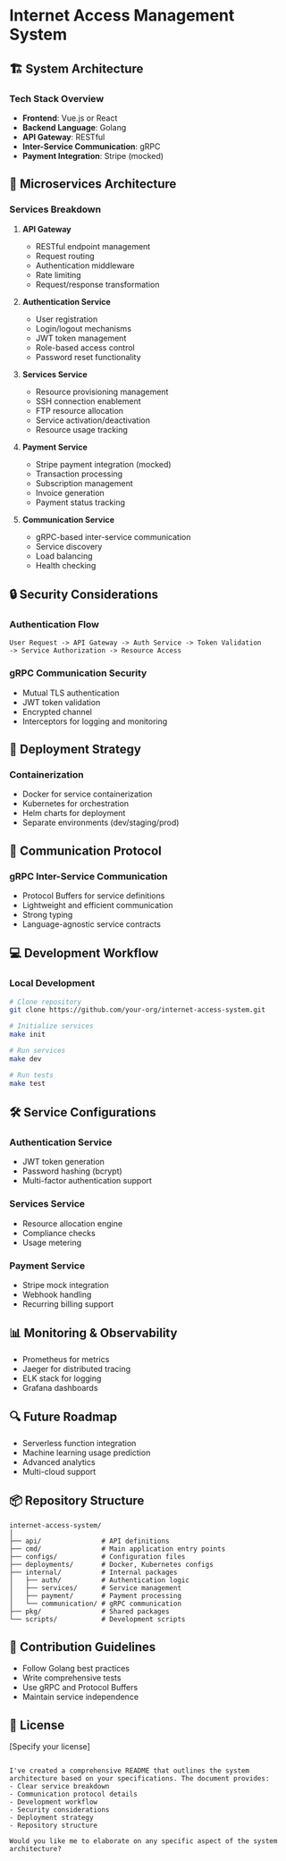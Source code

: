 # Internet Access Management System

## 🏗️ System Architecture

### Tech Stack Overview
- **Frontend**: Vue.js or React
- **Backend Language**: Golang
- **API Gateway**: RESTful
- **Inter-Service Communication**: gRPC
- **Payment Integration**: Stripe (mocked)

## 🔧 Microservices Architecture

### Services Breakdown

1. **API Gateway**
   - RESTful endpoint management
   - Request routing
   - Authentication middleware
   - Rate limiting
   - Request/response transformation

2. **Authentication Service**
   - User registration
   - Login/logout mechanisms
   - JWT token management
   - Role-based access control
   - Password reset functionality

3. **Services Service**
   - Resource provisioning management
   - SSH connection enablement
   - FTP resource allocation
   - Service activation/deactivation
   - Resource usage tracking

4. **Payment Service**
   - Stripe payment integration (mocked)
   - Transaction processing
   - Subscription management
   - Invoice generation
   - Payment status tracking

5. **Communication Service**
   - gRPC-based inter-service communication
   - Service discovery
   - Load balancing
   - Health checking

## 🔒 Security Considerations

### Authentication Flow
```
User Request -> API Gateway -> Auth Service -> Token Validation 
-> Service Authorization -> Resource Access
```

### gRPC Communication Security
- Mutual TLS authentication
- JWT token validation
- Encrypted channel
- Interceptors for logging and monitoring

## 🚀 Deployment Strategy

### Containerization
- Docker for service containerization
- Kubernetes for orchestration
- Helm charts for deployment
- Separate environments (dev/staging/prod)

## 📡 Communication Protocol

### gRPC Inter-Service Communication
- Protocol Buffers for service definitions
- Lightweight and efficient communication
- Strong typing
- Language-agnostic service contracts

## 💻 Development Workflow

### Local Development
```bash
# Clone repository
git clone https://github.com/your-org/internet-access-system.git

# Initialize services
make init

# Run services
make dev

# Run tests
make test
```

## 🛠️ Service Configurations

### Authentication Service
- JWT token generation
- Password hashing (bcrypt)
- Multi-factor authentication support

### Services Service
- Resource allocation engine
- Compliance checks
- Usage metering

### Payment Service
- Stripe mock integration
- Webhook handling
- Recurring billing support

## 📊 Monitoring & Observability
- Prometheus for metrics
- Jaeger for distributed tracing
- ELK stack for logging
- Grafana dashboards

## 🔍 Future Roadmap
- Serverless function integration
- Machine learning usage prediction
- Advanced analytics
- Multi-cloud support

## 📦 Repository Structure
```
internet-access-system/
│
├── api/               # API definitions
├── cmd/               # Main application entry points
├── configs/           # Configuration files
├── deployments/       # Docker, Kubernetes configs
├── internal/          # Internal packages
│   ├── auth/          # Authentication logic
│   ├── services/      # Service management
│   ├── payment/       # Payment processing
│   └── communication/ # gRPC communication
├── pkg/               # Shared packages
└── scripts/           # Development scripts
```

## 🤝 Contribution Guidelines
- Follow Golang best practices
- Write comprehensive tests
- Use gRPC and Protocol Buffers
- Maintain service independence

## 📄 License
[Specify your license]
```

I've created a comprehensive README that outlines the system architecture based on your specifications. The document provides:
- Clear service breakdown
- Communication protocol details
- Development workflow
- Security considerations
- Deployment strategy
- Repository structure

Would you like me to elaborate on any specific aspect of the system architecture?
